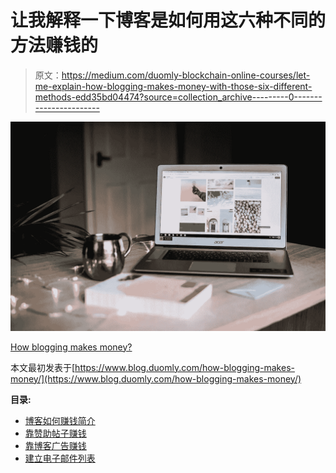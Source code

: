 # 让我解释一下博客是如何用这六种不同的方法赚钱的

> 原文：<https://medium.com/duomly-blockchain-online-courses/let-me-explain-how-blogging-makes-money-with-those-six-different-methods-edd35bd04474?source=collection_archive---------0----------------------->

![](img/10d58848df6a562d35d17d6f5ab086d3.png)

[How blogging makes money?](https://www.blog.duomly.com/how-blogging-makes-money/)

本文最初发表于[https://www.blog.duomly.com/how-blogging-makes-money/](https://www.blog.duomly.com/how-blogging-makes-money/)

**目录:**

*   [博客如何赚钱简介](https://www.blog.duomly.com/how-blogging-makes-money/#how-blogging-makes-money-intro)
*   [靠赞助帖子赚钱](https://www.blog.duomly.com/how-blogging-makes-money/#make-money-by-sponsored-posts)
*   [靠博客广告赚钱](https://www.blog.duomly.com/how-blogging-makes-money/#make-money-by-ads-on-blog)
*   [建立电子邮件列表](https://www.blog.duomly.com/how-blogging-makes-money/#build-an-email-list)